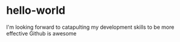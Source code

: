 # hello-world
I'm looking forward to catapulting my development skills to be more effective
Github is awesome
